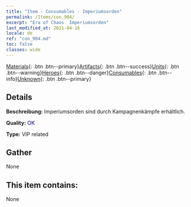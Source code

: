 ```yaml
---
title: "Item - Consumables - Imperiumsorden"
permalink: /Items/con_904/
excerpt: "Era of Chaos  Imperiumsorden"
last_modified_at: 2021-04-16
locale: de
ref: "con_904.md"
toc: false
classes: wide
---
```

 [Materials](/de/Items/){: .btn .btn--primary}[Artifacts](/de/Items/Artifacts/){: .btn .btn--success}[Units](/de/Items/Units/){: .btn .btn--warning}[Heroes](/de/Items/Heroes/){: .btn .btn--danger}[Consumables](/de/Items/Consumables/){: .btn .btn--info}[Unknown](/de/Items/Unknown/){: .btn .btn--primary}

## Details
 **Beschreibung:** Imperiumsorden sind durch Kampagnenkämpfe erhältlich.

 **Quality:** <span style="color: #000080">OK</span>

 **Type:** VIP related

## Gather

  None

## This item contains:

  None

